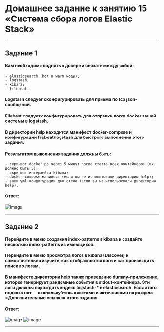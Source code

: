 # Домашнее задание к занятию 15 «Система сбора логов Elastic Stack»
---
## Задание 1
#### Вам необходимо поднять в докере и связать между собой:
```
- elasticsearch (hot и warm ноды);
- logstash;
- kibana;
- filebeat.
```

#### Logstash следует сконфигурировать для приёма по tcp json-сообщений.

#### Filebeat следует сконфигурировать для отправки логов docker вашей системы в logstash.

#### В директории help находится манифест docker-compose и конфигурации filebeat/logstash для быстрого выполнения этого задания.

#### Результатом выполнения задания должны быть:
```
- скриншот docker ps через 5 минут после старта всех контейнеров (их должно быть 5);
- скриншот интерфейса kibana;
- docker-compose манифест (если вы не использовали директорию help);
- ваши yml-конфигурации для стека (если вы не использовали директорию help).
```
#### Ответ:

![image](https://github.com/user-attachments/assets/0059b3c4-ab04-4168-9580-6bff82a13c95)

---

## Задание 2
#### Перейдите в меню создания index-patterns в kibana и создайте несколько index-patterns из имеющихся.

#### Перейдите в меню просмотра логов в kibana (Discover) и самостоятельно изучите, как отображаются логи и как производить поиск по логам.

#### В манифесте директории help также приведенно dummy-приложение, которое генерирует рандомные события в stdout-контейнера. Эти логи должны порождать индекс logstash-* в elasticsearch. Если этого индекса нет — воспользуйтесь советами и источниками из раздела «Дополнительные ссылки» этого задания.

#### Ответ: 

![image](https://github.com/user-attachments/assets/4ac7b3df-f51d-4cd2-a2bb-e4249bc5dc0b)
![image](https://github.com/user-attachments/assets/1f67e673-163c-43e2-96b9-b126c10c5bb5)


---
